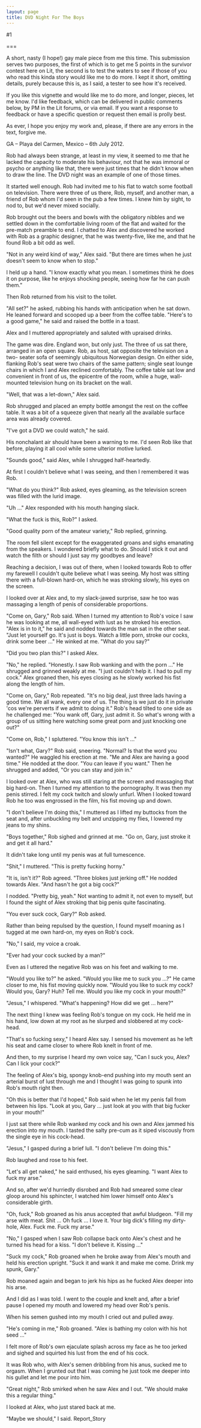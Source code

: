 ```yaml
---
layout: page
title: DVD Night For The Boys
---
```

#1 

===

A short, nasty (I hope!) gay male piece from me this time. This submission serves two purposes, the first of which is to get me 5 points in the survivor contest here on Lit, the second is to test the waters to see if those of you who read this kinda story would like me to do more. I kept it short, omitting details, purely because this is, as I said, a tester to see how it's received. 

If you like this vignette and would like me to do more, and longer, pieces, let me know. I'd like feedback, which can be delivered in public comments below, by PM in the Lit forums, or via email. If you want a response to feedback or have a specific question or request then email is prolly best. 

As ever, I hope you enjoy my work and, please, if there are any errors in the text, forgive me. 

GA – Playa del Carmen, Mexico – 6th July 2012. 

Rob had always been strange, at least in my view, it seemed to me that he lacked the capacity to moderate his behaviour, not that he was immoral or psycho or anything like that, there were just times that he didn't know when to draw the line. The DVD night was an example of one of those times. 

It started well enough. Rob had invited me to his flat to watch some football on television. There were three of us there, Rob, myself, and another man, a friend of Rob whom I'd seen in the pub a few times. I knew him by sight, to nod to, but we'd never mixed socially. 

Rob brought out the beers and bowls with the obligatory nibbles and we settled down in the comfortable living room of the flat and waited for the pre-match preamble to end. I chatted to Alex and discovered he worked with Rob as a graphic designer, that he was twenty-five, like me, and that he found Rob a bit odd as well. 

"Not in any weird kind of way," Alex said. "But there are times when he just doesn't seem to know when to stop." 

I held up a hand. "I know exactly what you mean. I sometimes think he does it on purpose, like he enjoys shocking people, seeing how far he can push them." 

Then Rob returned from his visit to the toilet. 

"All set?" he asked, rubbing his hands with anticipation when he sat down. He leaned forward and scooped up a beer from the coffee table. "Here's to a good game," he said and raised the bottle in a toast. 

Alex and I muttered appropriately and saluted with upraised drinks. 

The game was dire. England won, but only just. The three of us sat there, arranged in an open square. Rob, as host, sat opposite the television on a two- seater sofa of seemingly ubiquitous Norwegian design. On either side, flanking Rob's seat were two chairs of the same pattern; single seat lounge chairs in which I and Alex reclined comfortably. The coffee table sat low and convenient in front of us, the epicentre of the room, while a huge, wall-mounted television hung on its bracket on the wall. 

"Well, that was a let-down," Alex said. 

Rob shrugged and placed an empty bottle amongst the rest on the coffee table. It was a bit of a squeeze given that nearly all the available surface area was already covered. 

"I've got a DVD we could watch," he said. 

His nonchalant air should have been a warning to me. I'd seen Rob like that before, playing it all cool while some ulterior motive lurked. 

"Sounds good," said Alex, while I shrugged half-heartedly. 

At first I couldn't believe what I was seeing, and then I remembered it was Rob. 

"What do you think?" Rob asked, eyes gleaming, as the television screen was filled with the lurid image. 

"Uh ..." Alex responded with his mouth hanging slack. 

"What the fuck is this, Rob?" I asked. 

"Good quality porn of the amateur variety," Rob replied, grinning. 

The room fell silent except for the exaggerated groans and sighs emanating from the speakers. I wondered briefly what to do. Should I stick it out and watch the filth or should I just say my goodbyes and leave? 

Reaching a decision, I was out of there, when I looked towards Rob to offer my farewell I couldn't quite believe what I was seeing. My host was sitting there with a full-blown hard-on, which he was stroking slowly, his eyes on the screen. 

I looked over at Alex and, to my slack-jawed surprise, saw he too was massaging a length of penis of considerable proportions. 

"Come on, Gary," Rob said. When I turned my attention to Rob's voice I saw he was looking at me, all wall-eyed with lust as he stroked his erection. "Alex is in to it," he said and nodded towards the man sat in the other seat. "Just let yourself go. It's just is boys. Watch a little porn, stroke our cocks, drink some beer ..." He winked at me. "What do you say?" 

"Did you two plan this?" I asked Alex. 

"No," he replied. "Honestly. I saw Rob wanking and with the porn ..." He shrugged and grinned weakly at me. "I just couldn't help it. I had to pull my cock." Alex groaned then, his eyes closing as he slowly worked his fist along the length of him. 

"Come on, Gary," Rob repeated. "It's no big deal, just three lads having a good time. We all wank, every one of us. The thing is we just do it in private 'cos we're perverts if we admit to doing it." Rob's head tilted to one side as he challenged me: "You wank off, Gary, just admit it. So what's wrong with a group of us sitting here watching some great porn and just knocking one out?" 

"Come on, Rob," I spluttered. "You know this isn't ..." 

"Isn't what, Gary?" Rob said, sneering. "Normal? Is that the word you wanted?" He waggled his erection at me. "Me and Alex are having a good time." He nodded at the door. "You can leave if you want." Then he shrugged and added, "Or you can stay and join in." 

I looked over at Alex, who was still staring at the screen and massaging that big hard-on. Then I turned my attention to the pornography. It was then my penis stirred. I felt my cock twitch and slowly unfurl. When I looked toward Rob he too was engrossed in the film, his fist moving up and down. 

"I don't believe I'm doing this," I muttered as I lifted my buttocks from the seat and, after unbuckling my belt and unzipping my flies, I lowered my jeans to my shins. 

"Boys together," Rob sighed and grinned at me. "Go on, Gary, just stroke it and get it all hard." 

It didn't take long until my penis was at full tumescence. 

"Shit," I muttered. "This is pretty fucking horny." 

"It is, isn't it?" Rob agreed. "Three blokes just jerking off." He nodded towards Alex. "And hasn't he got a big cock?" 

I nodded. "Pretty big, yeah." Not wanting to admit it, not even to myself, but I found the sight of Alex stroking that big penis quite fascinating. 

"You ever suck cock, Gary?" Rob asked. 

Rather than being repulsed by the question, I found myself moaning as I tugged at me own hard-on, my eyes on Rob's cock. 

"No," I said, my voice a croak. 

"Ever had your cock sucked by a man?" 

Even as I uttered the negative Rob was on his feet and walking to me. 

"Would you like to?" he asked. "Would you like me to suck you ...?" He came closer to me, his fist moving quickly now. "Would you like to suck my cock? Would you, Gary? Huh? Tell me. Would you like my cock in your mouth?" 

"Jesus," I whispered. "What's happening? How did we get ... here?" 

The next thing I knew was feeling Rob's tongue on my cock. He held me in his hand, low down at my root as he slurped and slobbered at my cock-head. 

"That's so fucking sexy," I heard Alex say. I sensed his movement as he left his seat and came closer to where Rob knelt in front of me. 

And then, to my surprise I heard my own voice say, "Can I suck you, Alex? Can I lick your cock?" 

The feeling of Alex's big, spongy knob-end pushing into my mouth sent an arterial burst of lust through me and I thought I was going to spunk into Rob's mouth right then. 

"Oh this is better that I'd hoped," Rob said when he let my penis fall from between his lips. "Look at you, Gary ... just look at you with that big fucker in your mouth!" 

I just sat there while Rob wanked my cock and his own and Alex jammed his erection into my mouth. I tasted the salty pre-cum as it siped viscously from the single eye in his cock-head. 

"Jesus," I gasped during a brief lull. "I don't believe I'm doing this." 

Rob laughed and rose to his feet. 

"Let's all get naked," he said enthused, his eyes gleaming. "I want Alex to fuck my arse." 

And so, after we'd hurriedly disrobed and Rob had smeared some clear gloop around his sphincter, I watched him lower himself onto Alex's considerable girth. 

"Oh, fuck," Rob groaned as his anus accepted that awful bludgeon. "Fill my arse with meat. Shit ... Oh fuck ... I love it. Your big dick's filling my dirty- hole, Alex. Fuck me. Fuck my arse." 

"No," I gasped when I saw Rob collapse back onto Alex's chest and he turned his head for a kiss. "I don't believe it. Kissing ..." 

"Suck my cock," Rob groaned when he broke away from Alex's mouth and held his erection upright. "Suck it and wank it and make me come. Drink my spunk, Gary." 

Rob moaned again and began to jerk his hips as he fucked Alex deeper into his arse. 

And I did as I was told. I went to the couple and knelt and, after a brief pause I opened my mouth and lowered my head over Rob's penis. 

When his semen gushed into my mouth I cried out and pulled away. 

"He's coming in me," Rob groaned. "Alex is bathing my colon with his hot seed ..." 

I felt more of Rob's own ejaculate splash across my face as he too jerked and sighed and squirted his lust from the end of his cock. 

It was Rob who, with Alex's semen dribbling from his anus, sucked me to orgasm. When I grunted out that I was coming he just took me deeper into his gullet and let me pour into him. 

"Great night," Rob smirked when he saw Alex and I out. "We should make this a regular thing." 

I looked at Alex, who just stared back at me. 

"Maybe we should," I said. Report_Story 
